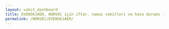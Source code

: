 ```yaml
---
layout: vakit_dashboard
title: EVENSKJAER, NORVEC için iftar, namaz vakitleri ve hava durumu - ilçe/eyalet seç
permalink: /NORVEC/EVENSKJAER/
---
```


<script type="text/javascript">
  var GLOBAL_COUNTRY = 'NORVEC';
  var GLOBAL_CITY = 'EVENSKJAER';
  var GLOBAL_STATE = '';
  var lat = 72;
  var lon = 21;
</script>
